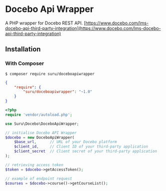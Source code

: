 # Docebo Api Wrapper

A PHP wrapper for Docebo REST API. [https://www.docebo.com/lms-docebo-api-third-party-integration](https://www.docebo.com/lms-docebo-api-third-party-integration)

## Installation

### With Composer

```
$ composer require suru/doceboapiwrapper
```

```json
{
    "require": {
        "suru/doceboapiwrapper": "~1.0"
    }
}
```

```php
<?php
require 'vendor/autoload.php';

use Suru\Docebo\DoceboApiWrapper;

// initialise Docebo API Wrapper
$docebo = new DoceboApiWrapper(
    $base_url,      // URL of your Docebo platform
    $client_id,     // Client ID of your third-party application
    $client_secret  // Client secret of your third-party application
);

// retrieving access token
$token = $docebo->getAccessToken();

// example of endpoint request
$courses = $docebo->course()->getCourseList();
```